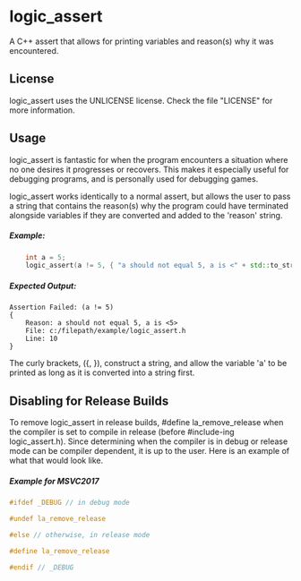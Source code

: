 # logic_assert
A C++ assert that allows for printing variables and reason(s) why it was encountered.

## License
logic_assert uses the UNLICENSE license. Check the file "LICENSE" for more information.

## Usage
logic_assert is fantastic for when the program encounters a situation where no one desires it progresses or recovers. This makes it especially useful for debugging programs, and is personally used for debugging games.


logic_assert works identically to a normal assert, but allows the user to pass a string that
contains the reason(s) why the program could have terminated alongside variables if they are converted and added to the 'reason' string.

##### Example:
```C++
    int a = 5;
    logic_assert(a != 5, { "a should not equal 5, a is <" + std::to_string(a) + ">" });
```

##### Expected Output:
```
Assertion Failed: (a != 5)
{
    Reason: a should not equal 5, a is <5>    
    File: c:/filepath/example/logic_assert.h    
    Line: 10    
}
```

The curly brackets, ({, }), construct a string, and allow the variable 'a' to be printed 
as long as it is converted into a string first.

## Disabling for Release Builds

To remove logic_assert in release builds, #define la_remove_release when the compiler is set to
compile in release (before #include-ing logic_assert.h). Since determining when the compiler is in debug
or release mode can be compiler dependent, it is up to the user. Here is an example of what that would
look like.

##### Example for MSVC2017
```C++
#ifdef _DEBUG // in debug mode

#undef la_remove_release

#else // otherwise, in release mode

#define la_remove_release

#endif // _DEBUG
```
